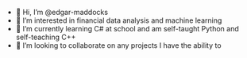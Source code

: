 - 👋 Hi, I’m @edgar-maddocks
- 👀 I’m interested in financial data analysis and machine learning
- 🌱 I’m currently learning C# at school and am self-taught Python and self-teaching C++
- 💞️ I’m looking to collaborate on any projects I have the ability to

<!---
edgar-maddocks/edgar-maddocks is a ✨ special ✨ repository because its `README.md` (this file) appears on your GitHub profile.
You can click the Preview link to take a look at your changes.
--->
